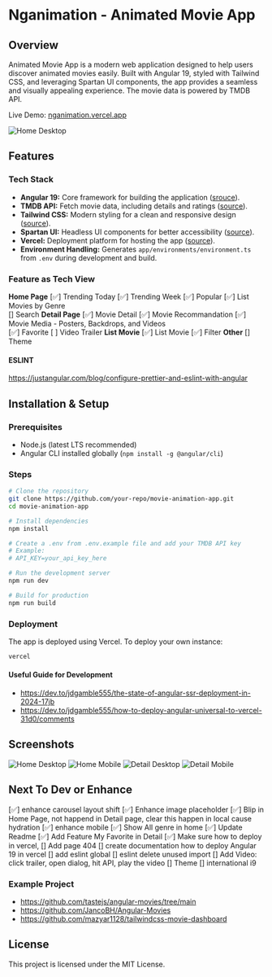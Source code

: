 # Nganimation - Animated Movie App

## Overview
Animated Movie App is a modern web application designed to help users discover animated movies easily. Built with Angular 19, styled with Tailwind CSS, and leveraging Spartan UI components, the app provides a seamless and visually appealing experience. The movie data is powered by TMDB API.

Live Demo: [nganimation.vercel.app](https://nganimation.vercel.app)

![Home Desktop](/public/result/home-desktop.png)

## Features
### Tech Stack
- **Angular 19:** Core framework for building the application ([srouce](http://angular.dev/)).
- **TMDB API:** Fetch movie data, including details and ratings ([source](https://www.themoviedb.org/)).
- **Tailwind CSS:** Modern styling for a clean and responsive design ([source](https://tailwindui.com/)).
- **Spartan UI:** Headless UI components for better accessibility ([source](https://spartan.ng/)).
- **Vercel:** Deployment platform for hosting the app ([source](https://vercel.com/)).
- **Environment Handling:** Generates `app/environments/environment.ts` from `.env` during development and build.

### Feature as Tech View
**Home Page**
[✅] Trending Today 
[✅] Trending Week 
[✅] Popular 
[✅] List Movies by Genre  
[] Search 
**Detail Page** 
[✅] Movie Detail 
[✅] Movie Recommandation 
[✅] Movie Media - Posters, Backdrops, and Videos  
[✅] Favorite 
[ ] Video Trailer 
**List Movie** 
[✅] List Movie 
[✅] Filter 
**Other** 
[] Theme 

#### ESLINT
https://justangular.com/blog/configure-prettier-and-eslint-with-angular

## Installation & Setup
### Prerequisites
- Node.js (latest LTS recommended)
- Angular CLI installed globally (`npm install -g @angular/cli`)

### Steps
```bash
# Clone the repository
git clone https://github.com/your-repo/movie-animation-app.git
cd movie-animation-app

# Install dependencies
npm install

# Create a .env from .env.example file and add your TMDB API key
# Example:
# API_KEY=your_api_key_here

# Run the development server
npm run dev

# Build for production
npm run build
```

### Deployment
The app is deployed using Vercel. To deploy your own instance:
```bash
vercel
```
#### Useful Guide for Development
- https://dev.to/jdgamble555/the-state-of-angular-ssr-deployment-in-2024-17jb
- https://dev.to/jdgamble555/how-to-deploy-angular-universal-to-vercel-31d0/comments

## Screenshots
![Home Desktop](/public/result/home-desktop.png)
![Home Mobile](/public/result/home-mobile.png)
![Detail Desktop](/public/result/detail-desktop.png)
![Detail Mobile](/public/result/detail-mobile.png)

## Next To Dev or Enhance
[✅] enhance carousel layout shift 
[✅] Enhance image placeholder 
[✅] Blip in Home Page, not happend in Detail page, clear this happen in local cause hydration
[✅] enhance mobile 
[✅] Show All genre in home 
[✅] Update Readme 
[✅] Add Feature My Favorite in Detail 
[✅] Make sure how to deploy in vercel, 
[] Add page 404 
[] create documentation how to deploy Angular 19 in vercel 
[] add eslint global 
[] eslint delete unused import 
[] Add Video: click trailer, open dialog, hit API, play the video 
[] Theme 
[] international i9 

### Example Project
- https://github.com/tastejs/angular-movies/tree/main
- https://github.com/JancoBH/Angular-Movies
- https://github.com/mazyar1128/tailwindcss-movie-dashboard

## License
This project is licensed under the MIT License.
